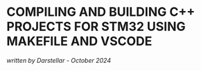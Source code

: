 # COMPILING AND BUILDING C++ PROJECTS FOR STM32 USING MAKEFILE AND VSCODE
*written by Darstellar - October 2024*
